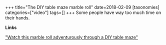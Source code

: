 +++
title="The DIY table maze marble roll"
date=2018-02-09
[taxonomies]
categories=["video"]
tags=[]
+++
Some people have way too much time on their hands.
<!-- more -->

__Links__

["Watch this marble roll adventurously through a DIY table maze"](https://www.theverge.com/tldr/2018/2/9/16994356/youtube-marble-diy-table-maze)

